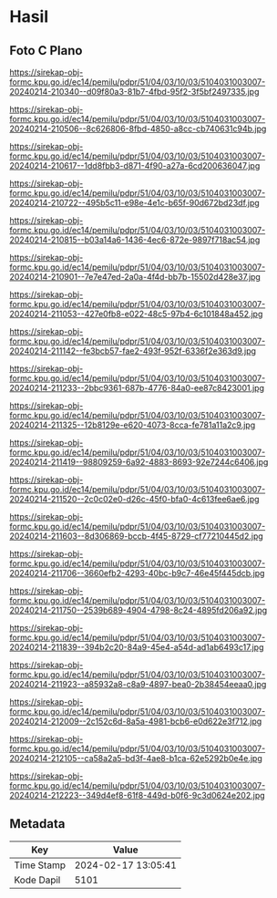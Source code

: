 # Hasil

## Foto C Plano

https://sirekap-obj-formc.kpu.go.id/ec14/pemilu/pdpr/51/04/03/10/03/5104031003007-20240214-210340--d09f80a3-81b7-4fbd-95f2-3f5bf2497335.jpg

https://sirekap-obj-formc.kpu.go.id/ec14/pemilu/pdpr/51/04/03/10/03/5104031003007-20240214-210506--8c626806-8fbd-4850-a8cc-cb740631c94b.jpg

https://sirekap-obj-formc.kpu.go.id/ec14/pemilu/pdpr/51/04/03/10/03/5104031003007-20240214-210617--1dd8fbb3-d871-4f90-a27a-6cd200636047.jpg

https://sirekap-obj-formc.kpu.go.id/ec14/pemilu/pdpr/51/04/03/10/03/5104031003007-20240214-210722--495b5c11-e98e-4e1c-b65f-90d672bd23df.jpg

https://sirekap-obj-formc.kpu.go.id/ec14/pemilu/pdpr/51/04/03/10/03/5104031003007-20240214-210815--b03a14a6-1436-4ec6-872e-9897f718ac54.jpg

https://sirekap-obj-formc.kpu.go.id/ec14/pemilu/pdpr/51/04/03/10/03/5104031003007-20240214-210901--7e7e47ed-2a0a-4f4d-bb7b-15502d428e37.jpg

https://sirekap-obj-formc.kpu.go.id/ec14/pemilu/pdpr/51/04/03/10/03/5104031003007-20240214-211053--427e0fb8-e022-48c5-97b4-6c101848a452.jpg

https://sirekap-obj-formc.kpu.go.id/ec14/pemilu/pdpr/51/04/03/10/03/5104031003007-20240214-211142--fe3bcb57-fae2-493f-952f-6336f2e363d9.jpg

https://sirekap-obj-formc.kpu.go.id/ec14/pemilu/pdpr/51/04/03/10/03/5104031003007-20240214-211233--2bbc9361-687b-4776-84a0-ee87c8423001.jpg

https://sirekap-obj-formc.kpu.go.id/ec14/pemilu/pdpr/51/04/03/10/03/5104031003007-20240214-211325--12b8129e-e620-4073-8cca-fe781a11a2c9.jpg

https://sirekap-obj-formc.kpu.go.id/ec14/pemilu/pdpr/51/04/03/10/03/5104031003007-20240214-211419--98809259-6a92-4883-8693-92e7244c6406.jpg

https://sirekap-obj-formc.kpu.go.id/ec14/pemilu/pdpr/51/04/03/10/03/5104031003007-20240214-211520--2c0c02e0-d26c-45f0-bfa0-4c613fee6ae6.jpg

https://sirekap-obj-formc.kpu.go.id/ec14/pemilu/pdpr/51/04/03/10/03/5104031003007-20240214-211603--8d306869-bccb-4f45-8729-cf77210445d2.jpg

https://sirekap-obj-formc.kpu.go.id/ec14/pemilu/pdpr/51/04/03/10/03/5104031003007-20240214-211706--3660efb2-4293-40bc-b9c7-46e45f445dcb.jpg

https://sirekap-obj-formc.kpu.go.id/ec14/pemilu/pdpr/51/04/03/10/03/5104031003007-20240214-211750--2539b689-4904-4798-8c24-4895fd206a92.jpg

https://sirekap-obj-formc.kpu.go.id/ec14/pemilu/pdpr/51/04/03/10/03/5104031003007-20240214-211839--394b2c20-84a9-45e4-a54d-ad1ab6493c17.jpg

https://sirekap-obj-formc.kpu.go.id/ec14/pemilu/pdpr/51/04/03/10/03/5104031003007-20240214-211923--a85932a8-c8a9-4897-bea0-2b38454eeaa0.jpg

https://sirekap-obj-formc.kpu.go.id/ec14/pemilu/pdpr/51/04/03/10/03/5104031003007-20240214-212009--2c152c6d-8a5a-4981-bcb6-e0d622e3f712.jpg

https://sirekap-obj-formc.kpu.go.id/ec14/pemilu/pdpr/51/04/03/10/03/5104031003007-20240214-212105--ca58a2a5-bd3f-4ae8-b1ca-62e5292b0e4e.jpg

https://sirekap-obj-formc.kpu.go.id/ec14/pemilu/pdpr/51/04/03/10/03/5104031003007-20240214-212223--349d4ef8-61f8-449d-b0f6-9c3d0624e202.jpg


## Metadata

| Key        | Value               |
| ---------- | ------------------- |
| Time Stamp | 2024-02-17 13:05:41 |
| Kode Dapil | 5101                |



